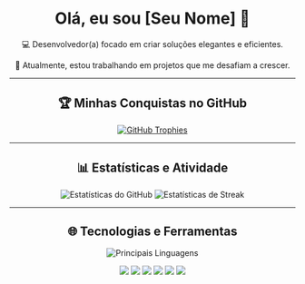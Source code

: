 <h1 align="center">Olá, eu sou [Seu Nome] 👋</h1>

<div align="center">
  <p>💻 Desenvolvedor(a) focado em criar soluções elegantes e eficientes.</p>
  <p>🚀 Atualmente, estou trabalhando em projetos que me desafiam a crescer.</p>
</div>

---

<h2 align="center">🏆 Minhas Conquistas no GitHub</h2>

<div align="center">
  <a href="https://github.com/ryo-ma/github-profile-trophy">
    <img src="https://github-profile-trophy.vercel.app/?username=[SEU-USERNAME]&theme=dracula&no-frame=true&no-bg=true" alt="GitHub Trophies" />
  </a>
</div>

---

<h2 align="center">📊 Estatísticas e Atividade</h2>

<div align="center">
  <img src="https://github-readme-stats.vercel.app/api?username=[SEU-USERNAME]&show_icons=true&title_color=3178C6&text_color=61DAFB&icon_color=00B4B2&hide_border=true&count_private=true&include_all_commits=true" alt="Estatísticas do GitHub" />
  <img src="https://github-readme-streak-stats.herokuapp.com/?user=[SEU-USERNAME]&theme=dracula&hide_border=true" alt="Estatísticas de Streak" />
</div>

---

<h2 align="center">🌐 Tecnologias e Ferramentas</h2>

<div align="center">
  <img src="https://github-readme-stats.vercel.app/api/top-langs/?username=[SEU-USERNAME]&layout=compact&theme=dracula&hide_border=true" alt="Principais Linguagens" />
  <p>
    <img src="https://img.shields.io/badge/TypeScript-3178C6?style=for-the-badge&logo=typescript&logoColor=white" />
    <img src="https://img.shields.io/badge/React-61DAFB?style=for-the-badge&logo=react&logoColor=black" />
    <img src="https://img.shields.io/badge/NestJS-E0234E?style=for-the-badge&logo=nestjs&logoColor=white" />
    <img src="https://img.shields.io/badge/Node.js-339933?style=for-the-badge&logo=nodedotjs&logoColor=white" />
    <img src="https://img.shields.io/badge/Docker-2496ED?style=for-the-badge&logo=docker&logoColor=white" />
    <img src="https://img.shields.io/badge/Git-F05032?style=for-the-badge&logo=git&logoColor=white" />
  </p>
</div>

